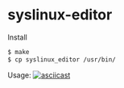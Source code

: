 # syslinux-editor
Install
```bash
$ make
$ cp syslinux_editor /usr/bin/
```
Usage:
[![asciicast](https://asciinema.org/a/752a1tolxi93bzdlyqpwi29c1.png)](https://asciinema.org/a/752a1tolxi93bzdlyqpwi29c1)

